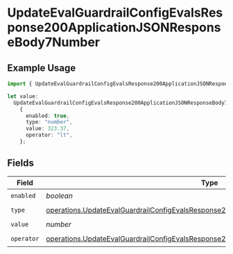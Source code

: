 # UpdateEvalGuardrailConfigEvalsResponse200ApplicationJSONResponseBody7Number

## Example Usage

```typescript
import { UpdateEvalGuardrailConfigEvalsResponse200ApplicationJSONResponseBody7Number } from "@orq-ai/node/models/operations";

let value:
  UpdateEvalGuardrailConfigEvalsResponse200ApplicationJSONResponseBody7Number =
    {
      enabled: true,
      type: "number",
      value: 323.37,
      operator: "lt",
    };
```

## Fields

| Field                                                                                                                                                                                                | Type                                                                                                                                                                                                 | Required                                                                                                                                                                                             | Description                                                                                                                                                                                          |
| ---------------------------------------------------------------------------------------------------------------------------------------------------------------------------------------------------- | ---------------------------------------------------------------------------------------------------------------------------------------------------------------------------------------------------- | ---------------------------------------------------------------------------------------------------------------------------------------------------------------------------------------------------- | ---------------------------------------------------------------------------------------------------------------------------------------------------------------------------------------------------- |
| `enabled`                                                                                                                                                                                            | *boolean*                                                                                                                                                                                            | :heavy_check_mark:                                                                                                                                                                                   | N/A                                                                                                                                                                                                  |
| `type`                                                                                                                                                                                               | [operations.UpdateEvalGuardrailConfigEvalsResponse200ApplicationJSONResponseBody72Type](../../models/operations/updateevalguardrailconfigevalsresponse200applicationjsonresponsebody72type.md)       | :heavy_check_mark:                                                                                                                                                                                   | N/A                                                                                                                                                                                                  |
| `value`                                                                                                                                                                                              | *number*                                                                                                                                                                                             | :heavy_check_mark:                                                                                                                                                                                   | N/A                                                                                                                                                                                                  |
| `operator`                                                                                                                                                                                           | [operations.UpdateEvalGuardrailConfigEvalsResponse200ApplicationJSONResponseBody7Operator](../../models/operations/updateevalguardrailconfigevalsresponse200applicationjsonresponsebody7operator.md) | :heavy_check_mark:                                                                                                                                                                                   | N/A                                                                                                                                                                                                  |